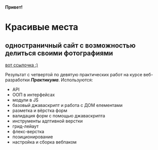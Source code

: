 **Привет!**


# Красивые места
## одностраничный сайт с возможностью делиться своими фотографиями

[вот ссылочка :)](https://semvas.github.io/mesto/index.html)

Результат с четвертой по девятую практических работ на курсе веб-разработки **_Практикума_**. Используются:

* API
* ООП в интерфейсах
* модули в JS
* базовый джаваскрипт и работа с ДОМ елементами
* разметка и вёрстка форм
* валидация форм с помощью джаваскрипта
* инструменты адптивной верстки
* грид-лейаут
* флекс-верстка
* позиционирование
* настройка и сборка вебпаком